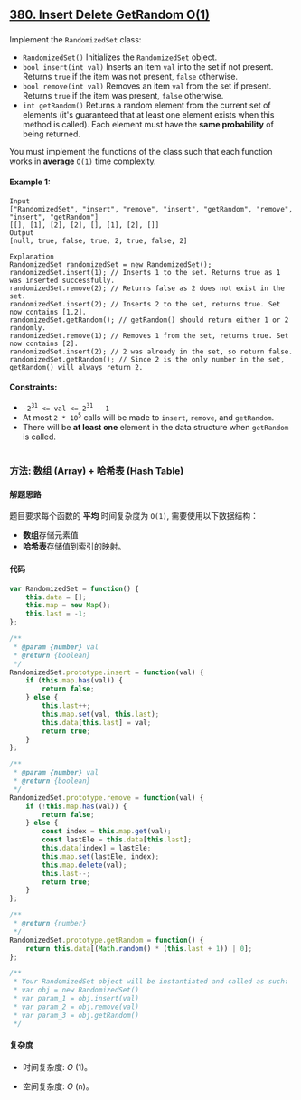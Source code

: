 ## [380. Insert Delete GetRandom O(1)](https://leetcode.com/problems/insert-delete-getrandom-o1/)

###

Implement the `RandomizedSet` class:

-   `RandomizedSet()` Initializes the `RandomizedSet` object.
-   `bool insert(int val)` Inserts an item `val` into the set if not present. Returns `true` if the item was not present, `false` otherwise.
-   `bool remove(int val)` Removes an item `val` from the set if present. Returns `true` if the item was present, `false` otherwise.
-   `int getRandom()` Returns a random element from the current set of elements (it's guaranteed that at least one element exists when this method is called). Each element must have the **same probability** of being returned.

You must implement the functions of the class such that each function works in **average** `O(1)` time complexity.

#### Example 1:

```
Input
["RandomizedSet", "insert", "remove", "insert", "getRandom", "remove", "insert", "getRandom"]
[[], [1], [2], [2], [], [1], [2], []]
Output
[null, true, false, true, 2, true, false, 2]

Explanation
RandomizedSet randomizedSet = new RandomizedSet();
randomizedSet.insert(1); // Inserts 1 to the set. Returns true as 1 was inserted successfully.
randomizedSet.remove(2); // Returns false as 2 does not exist in the set.
randomizedSet.insert(2); // Inserts 2 to the set, returns true. Set now contains [1,2].
randomizedSet.getRandom(); // getRandom() should return either 1 or 2 randomly.
randomizedSet.remove(1); // Removes 1 from the set, returns true. Set now contains [2].
randomizedSet.insert(2); // 2 was already in the set, so return false.
randomizedSet.getRandom(); // Since 2 is the only number in the set, getRandom() will always return 2.
```

#### Constraints:

-   `-2`<sup>`31`</sup>` <= val <= 2`<sup>`31`</sup>` - 1`
-   At most `2 * 10`<sup>`5`</sup> calls will be made to `insert`, `remove`, and `getRandom`.
-   There will be **at least one** element in the data structure when `getRandom` is called.

#

### 方法: 数组 (Array) + 哈希表 (Hash Table)

#### 解题思路

题目要求每个函数的 **平均** 时间复杂度为 `O(1)`, 需要使用以下数据结构：

-   **数组**存储元素值
-   **哈希表**存储值到索引的映射。

#### 代码

```JavaScript []
var RandomizedSet = function() {
    this.data = [];
    this.map = new Map();
    this.last = -1;
};

/**
 * @param {number} val
 * @return {boolean}
 */
RandomizedSet.prototype.insert = function(val) {
    if (this.map.has(val)) {
        return false;
    } else {
        this.last++;
        this.map.set(val, this.last);
        this.data[this.last] = val;
        return true;
    }
};

/**
 * @param {number} val
 * @return {boolean}
 */
RandomizedSet.prototype.remove = function(val) {
    if (!this.map.has(val)) {
        return false;
    } else {
        const index = this.map.get(val);
        const lastEle = this.data[this.last];
        this.data[index] = lastEle;
        this.map.set(lastEle, index);
        this.map.delete(val);
        this.last--;
        return true;
    }
};

/**
 * @return {number}
 */
RandomizedSet.prototype.getRandom = function() {
    return this.data[(Math.random() * (this.last + 1)) | 0];
};

/**
 * Your RandomizedSet object will be instantiated and called as such:
 * var obj = new RandomizedSet()
 * var param_1 = obj.insert(val)
 * var param_2 = obj.remove(val)
 * var param_3 = obj.getRandom()
 */
```

#### 复杂度

-   时间复杂度: _O_ (1)。

-   空间复杂度: _O_ (n)。
